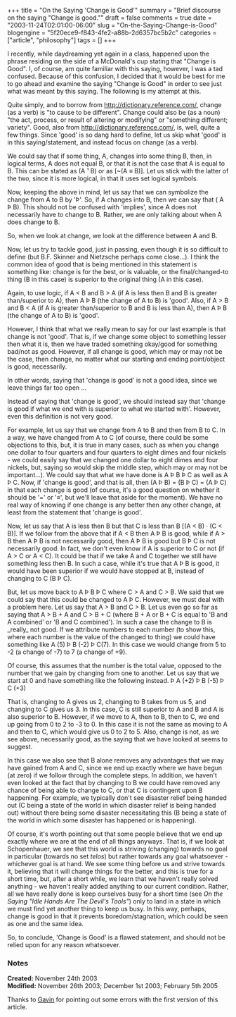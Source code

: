 +++
title = "On the Saying 'Change is Good'"
summary = "Brief discourse on the saying \"Change is good.\""
draft = false
comments = true
date = "2003-11-24T02:01:00-06:00"
slug = "On-the-Saying-Change-is-Good"
blogengine = "5f20ece9-f843-4fe2-a88b-2d6357bc5b2c"
categories = ["article", "philosophy"]
tags = []
+++

<p>
I recently, while daydreaming yet again in a class, happened upon the phrase residing on the side of a McDonald&#39;s cup stating that &quot;Change is Good&quot;. I, of course, am quite familiar with this saying, however, I was a tad confused. Because of this confusion, I decided that it would be best for me to go ahead and examine the saying &quot;Change is Good&quot; in order to see just what was meant by this saying. The following is my attempt at this.
</p>
<p>
Quite simply, and to borrow from <a rel="nofollow" href="http://dictionary.reference.com/search?q=change" target="_blank">http://dictionary.reference.com/</a>, change (as a verb) is &quot;to cause to be different&quot;. Change could also be (as a noun) &quot;the act, process, or result of altering or modifying&quot; or &quot;something different; variety&quot;. Good, also from <a rel="nofollow" href="http://dictionary.reference.com/search?q=good" target="_blank">http://dictionary.reference.com/</a>, is, well, quite a few things. Since &#39;good&#39; is so dang hard to define, let us skip what &#39;good&#39; is in this saying/statement, and instead focus on change (as a verb).
</p>
<p>
We could say that if some thing, A, changes into some thing B, then, in logical terms, A does not equal B, or that it is not the case that A is equal to B. This can be stated as (A &sup1; B) or as [~(A &equiv; B)]. Let us stick with the latter of the two, since it is more logical, in that it uses set logical symbols.
</p>
<p>
Now, keeping the above in mind, let us say that we can symbolize the change from A to B by &#39;&THORN;&#39;. So, if A changes into B, then we can say that ( A &THORN; B). This should not be confused with &#39;implies&#39;, since A does not necessarily have to change to B. Rather, we are only talking about when A does change to B.
</p>
<p>
So, when we look at change, we look at the difference between A and B.
</p>
<p>
Now, let us try to tackle good, just in passing, even though it is so difficult to define (but B.F. Skinner and Nietzsche perhaps come close...). I think the common idea of good that is being mentioned in this statement is something like: change is for the best, or is valuable, or the final/changed-to thing (B in this case) is superior to the original thing (A in this case).
</p>
<p>
Again, to use logic, if A &lt; B and B &gt; A (if A is less then B and B is greater than/superior to A), then A &THORN; B (the change of A to B) is &#39;good&#39;. Also, if A &gt; B and B &lt; A (if A is greater than/superior to B and B is less than A), then A &THORN; B (the change of A to B) is &#39;good&#39;.
</p>
<p>
However, I think that what we really mean to say for our last example is that change is not &#39;good&#39;. That is, if we change some object to something lesser then what it is, then we have traded something okay/good for something bad/not as good. However, if all change is good, which may or may not be the case, then change, no matter what our starting and ending point/object is good, necessarily.
</p>
<p>
In other words, saying that &#39;change is good&#39; is not a good idea, since we leave things far too open ...
</p>
<p>
Instead of saying that &#39;change is good&#39;, we should instead say that &#39;change is good if what we end with is superior to what we started with&#39;. However, even this definition is not very good.
</p>
<p>
For example, let us say that we change from A to B and then from B to C. In a way, we have changed from A to C (of course, there could be some objections to this, but, it is true in many cases, such as when you change one dollar to four quarters and four quarters to eight dimes and four nickels - we could easily say that we changed one dollar to eight dimes and four nickels, but, saying so would skip the middle step, which may or may not be important...). We could say that what we have done is A &THORN; B &THORN; C as well as A &THORN; C. Now, if &#39;change is good&#39;, and that is all, then (A &THORN; B) = (B &THORN; C) = (A &THORN; C) in that each change is good (of course, it&#39;s a good question on whether it should be &#39;=&#39; or &#39;&equiv;&#39;, but we&#39;ll leave that aside for the moment). We have no real way of knowing if one change is any better then any other change, at least from the statement that &#39;change is good&#39;.
</p>
<p>
Now, let us say that A is less then B but that C is less than B [(A &lt; B) &middot; (C &lt; B)]. If we follow from the above that if A &lt; B then A &THORN; B is good, while if A &gt; B then A &THORN; B is not necessarily good, then A &THORN; B is good but B &THORN; C is not necessarily good. In fact, we don&#39;t even know if A is superior to C or not (if A &gt; C or A &lt; C). It could be that if we take A and C together we still have something less then B. In such a case, while it&#39;s true that A &THORN; B is good, it would have been superior if we would have stopped at B, instead of changing to C (B &THORN; C).
</p>
<p>
But, let us move back to A &THORN; B &THORN; C where C &gt; A and C &gt; B. We said that we could say that this could be changed to A &THORN; C. However, we must deal with a problem here. Let us say that A &gt; B and C &gt; B. Let us even go so far as saying that A &gt; B + A and C &gt; B + C (where B + A or B + C is equal to &#39;B and A combined&#39; or &#39;B and C combined&#39;). In such a case the change to B is _really_ not good. If we attribute numbers to each number (to show this, where each number is the value of the changed to thing) we could have something like A (5) &THORN; B (-2) &THORN; C(7). In this case we would change from 5 to -2 (a change of -7) to 7 (a change of +9).
</p>
<p>
Of course, this assumes that the number is the total value, opposed to the number that we gain by changing from one to another. Let us say that we start at 0 and have something like the following instead. &THORN; A (+2) &THORN; B (-5) &THORN; C (+3)
</p>
<p>
That is, changing to A gives us 2, changing to B takes from us 5, and changing to C gives us 3. In this case, C is still superior to A and B and A is also superior to B. However, if we move to A, then to B, then to C, we end up going from 0 to 2 to -3 to 0. In this case it is not the same as moving to A and then to C, which would give us 0 to 2 to 5. Also, change is not, as we see above, necessarily good, as the saying that we have looked at seems to suggest.
</p>
<p>
In this case we also see that B alone removes any advantages that we may have gained from A and C, since we end up exactly where we have begun (at zero) if we follow through the complete steps. In addition, we haven&#39;t even looked at the fact that by changing to B we could have removed any chance of being able to change to C, or that C is contingent upon B happening. For example, we typically don&#39;t see disaster relief being handed out (C being a state of the world in which disaster relief is being handed out) without there being some disaster necessitating this (B being a state of the world in which some disaster has happened or is happening).
</p>
<p>
Of course, it&#39;s worth pointing out that some people believe that we end up exactly where we are at the end of all things anyways. That is, if we look at Schopenhauer, we see that this world is striving (changing) towards no goal in particular (towards no set <em>telos</em>) but rather towards any goal whatsoever - whichever goal is at hand. We see some thing before us and strive towards it, believing that it will change things for the better, and this is true for a short time, but, after a short while, we learn that we haven&#39;t really solved anything - we haven&#39;t really added anything to our current condition. Rather, all we have really done is keep ourselves busy for a short time (see <em>On the Saying &quot;Idle Hands Are The Devil&#39;s Tools&quot;</em>) only to land in a state in which we must find yet another thing to keep us busy. In this way, perhaps, change is good in that it prevents boredom/stagnation, which could be seen as one and the same idea.
</p>
<p>
So, to conclude, &#39;Change is Good&#39; is a flawed statement, and should not be relied upon for any reason whatsoever.
</p>
<h3>Notes</h3>
<p>
<strong>Created:</strong> November 24th 2003<br />
<strong>Modified:</strong> November 26th 2003; December 1st 2003; February 5th 2005
</p>
<p>
Thanks to <a href="http://framingbusiness.net/">Gavin</a> for pointing out some errors with the first version of this article.
</p>

